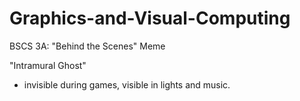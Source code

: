 # Graphics-and-Visual-Computing
BSCS 3A: "Behind the Scenes" Meme

"Intramural Ghost" 
- invisible during games, visible in lights and music.
